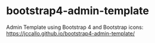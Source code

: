 # bootstrap4-admin-template
Admin Template using Bootstrap 4 and Bootstrap icons:
https://jccallo.github.io/bootstrap4-admin-template/
